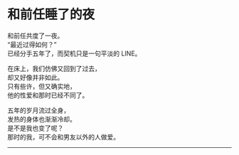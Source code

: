 # 和前任睡了的夜

和前任共度了一夜。\
“最近过得如何？”\
已经分手五年了，而契机只是一句平淡的 LINE。

在床上，我们仿佛又回到了过去，\
却又好像并非如此。\
只有些许，但又确实地，\
他的性爱和那时已经不同了。

五年的岁月流过全身，\
发热的身体也渐渐冷却。\
是不是我也变了呢？\
那时的我，可不会和男友以外的人做爱。
















---
